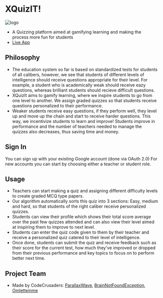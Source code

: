 # XQuizIT!

![logo](https://cdn.discordapp.com/attachments/777845032329019414/778818491972714506/unknown.png)

* A Quizzing platform aimed at gamifying learning and making the process more fun for students
* [Live App](http://hackathon-cc.glitch.me)

## Philosophy
* The education system so far is based on standardized tests for students of all calibers, however, we see that students of different levels of intelligence should receive questions appropriate for their level. For example, a student who is academically weak should receive eazy questions, whereas brilliant students should recieve difficult questions.
* XQuizIt aims to gamify learning, where we inspire students to go from one level to another. We assign graded quizzes so that students receive questions personalized to their performance.
* Weaker students receive easy questions, if they perform well, they level up and move up the chain and start to receive harder questions. This way, we incentivize students to learn and improve! Students improve in performance and the number of teachers needed to manage the quizzes also decreases, thus saving time and money.

## Sign In
You can sign up with your existing Google account (done via OAuth 2.0)
For new accounts you can start by choosing either a teacher or student role.

## Usage
* Teachers can start making a quiz and assigning different difficulty levels to create graded MCQ type papers.
* Our algorithm automatically sorts this quiz into 3 sections: Easy, medium and hard, so that students of the right caliber receive personalized quizzes.
* Students can view their profile which shows their total score average over the past few quizzes attended and can also view their level aimed at inspiring them 
to improve to next level.
* Students can enter the quiz code given to them by their teacher and receive a personalized quiz catered to their level of intelligence.
* Once done, students can submit the quiz and receive feedback such as their score for the current test, how much they've improved or dropped from their previous performance and key topics to focus on to perform better next time.

## Project Team
* Made by CodeCrusaders: [ParallaxWave](https://github.com/ParallaxWave), [BrainNotFoundException](https://github.com/BrainNotFoundException), [Omletteinme](https://github.com/Omletteinme)
